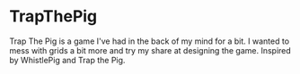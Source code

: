 # TrapThePig
Trap The Pig is a game I've had in the back of my mind for a bit. I wanted to mess with grids a bit more and try my share at designing the game. Inspired by WhistlePig and Trap the Pig.
